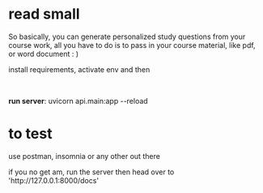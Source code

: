 # read small
So basically, you can generate personalized study questions from your course work, all you have to do is to pass in your course material, like pdf, or word document : ) 
<p> install requirements, activate env and then</p><br>
<p><b> run server</b>: uvicorn api.main:app --reload </p>

# to test
<p>use postman, insomnia or any other out there</p>
<p> if you no get am, run the server then head over to 'http://127.0.0.1:8000/docs' </p>
